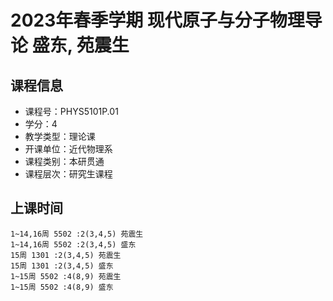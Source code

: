 # 2023年春季学期 现代原子与分子物理导论 盛东, 苑震生






## 课程信息

- 课程号：PHYS5101P.01
- 学分：4
- 教学类型：理论课
- 开课单位：近代物理系
- 课程类别：本研贯通
- 课程层次：研究生课程

## 上课时间

```
1~14,16周 5502 :2(3,4,5) 苑震生
1~14,16周 5502 :2(3,4,5) 盛东
15周 1301 :2(3,4,5) 苑震生
15周 1301 :2(3,4,5) 盛东
1~15周 5502 :4(8,9) 苑震生
1~15周 5502 :4(8,9) 盛东
```

